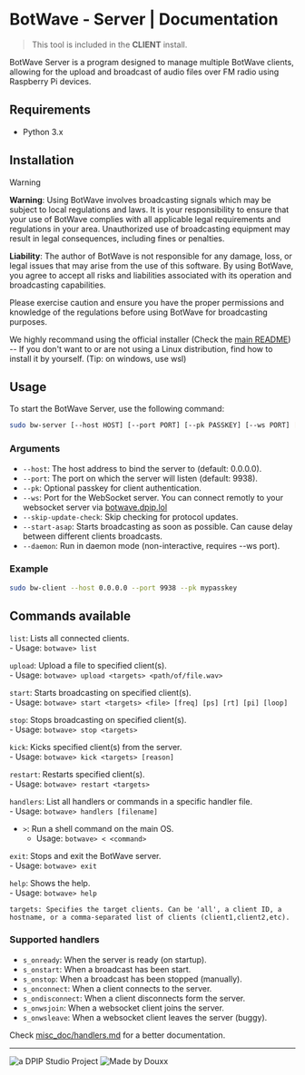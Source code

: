 # BotWave - Server | Documentation

> This tool is included in the **CLIENT** install.

BotWave Server is a program designed to manage multiple BotWave clients, allowing for the upload and broadcast of audio files over FM radio using Raspberry Pi devices.

## Requirements
* Python 3.x

## Installation

> [!WARNING]
> **Warning**: Using BotWave involves broadcasting signals which may be subject to local regulations and laws. It is your responsibility to ensure that your use of BotWave complies with all applicable legal requirements and regulations in your area. Unauthorized use of broadcasting equipment may result in legal consequences, including fines or penalties.
>
> **Liability**: The author of BotWave is not responsible for any damage, loss, or legal issues that may arise from the use of this software. By using BotWave, you agree to accept all risks and liabilities associated with its operation and broadcasting capabilities.
>
> Please exercise caution and ensure you have the proper permissions and knowledge of the regulations before using BotWave for broadcasting purposes.


We highly recommand using the official installer (Check the [main README](/README.md)) -- If you don't want to or are not using a Linux distribution, find how to install it by yourself. (Tip: on windows, use wsl)

## Usage
To start the BotWave Server, use the following command:

```bash
sudo bw-server [--host HOST] [--port PORT] [--pk PASSKEY] [--ws PORT] [--skip-update-check] [--start-asap] [--daemon]
```

### Arguments
* `--host`: The host address to bind the server to (default: 0.0.0.0).
* `--port`: The port on which the server will listen (default: 9938).
* `--pk`: Optional passkey for client authentication.
* `--ws`: Port for the WebSocket server. You can connect remotly to your websocket server via [botwave.dpip.lol](https://botwave.dpip.lol/websocket/)
* `--skip-update-check`: Skip checking for protocol updates.
* `--start-asap`: Starts broadcasting as soon as possible. Can cause delay between different clients broadcasts.
* `--daemon`: Run in daemon mode (non-interactive, requires --ws port).

### Example
```bash
sudo bw-client --host 0.0.0.0 --port 9938 --pk mypasskey
```

## Commands available

`list`: Lists all connected clients.  
    - Usage: `botwave> list`  

`upload`: Upload a file to specified client(s).  
    - Usage: `botwave> upload <targets> <path/of/file.wav>`  

`start`: Starts broadcasting on specified client(s).  
    - Usage: `botwave> start <targets> <file> [freq] [ps] [rt] [pi] [loop]`  

`stop`: Stops broadcasting on specified client(s).  
    - Usage: `botwave> stop <targets>`  

`kick`: Kicks specified client(s) from the server.  
    - Usage: `botwave> kick <targets> [reason]`  

`restart`: Restarts specified client(s).  
    - Usage: `botwave> restart <targets>`  

`handlers`: List all handlers or commands in a specific handler file.  
    - Usage: `botwave> handlers [filename]`

- `>`: Run a shell command on the main OS.  
    - Usage: `botwave> < <command>`

`exit`: Stops and exit the BotWave server.  
    - Usage: `botwave> exit`  

`help`: Shows the help.  
    - Usage: `botwave> help`  

```
targets: Specifies the target clients. Can be 'all', a client ID, a hostname, or a comma-separated list of clients (client1,client2,etc).
```

### Supported handlers
- `s_onready`: When the server is ready (on startup).
- `s_onstart`: When a broadcast has been start.
- `s_onstop`: When a broadcast has been stopped (manually).
- `s_onconnect`: When a client connects to the server.
- `s_ondisconnect`: When a client disconnects form the server.
- `s_onwsjoin`: When a websocket client joins the server.
- `s_onwsleave`: When a websocket client leaves the server (buggy).

Check [misc_doc/handlers.md](/misc_doc/handlers.md) for a better documentation.

---

![a DPIP Studio Project](https://madeby.dpip.lol)
![Made by Douxx](https://madeby.douxx.tech)
